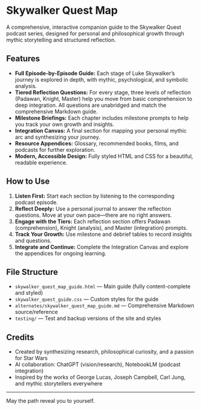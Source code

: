 # Skywalker Quest Map

A comprehensive, interactive companion guide to the Skywalker Quest podcast series, designed for personal and philosophical growth through mythic storytelling and structured reflection.

## Features
- **Full Episode-by-Episode Guide:** Each stage of Luke Skywalker’s journey is explored in depth, with mythic, psychological, and symbolic analysis.
- **Tiered Reflection Questions:** For every stage, three levels of reflection (Padawan, Knight, Master) help you move from basic comprehension to deep integration. All questions are unabridged and match the comprehensive Markdown guide.
- **Milestone Briefings:** Each chapter includes milestone prompts to help you track your own growth and insights.
- **Integration Canvas:** A final section for mapping your personal mythic arc and synthesizing your journey.
- **Resource Appendices:** Glossary, recommended books, films, and podcasts for further exploration.
- **Modern, Accessible Design:** Fully styled HTML and CSS for a beautiful, readable experience.

## How to Use
1. **Listen First:** Start each section by listening to the corresponding podcast episode.
2. **Reflect Deeply:** Use a personal journal to answer the reflection questions. Move at your own pace—there are no right answers.
3. **Engage with the Tiers:** Each reflection section offers Padawan (comprehension), Knight (analysis), and Master (integration) prompts.
4. **Track Your Growth:** Use milestone and debrief tables to record insights and questions.
5. **Integrate and Continue:** Complete the Integration Canvas and explore the appendices for ongoing learning.

## File Structure
- `skywalker_quest_map_guide.html` — Main guide (fully content-complete and styled)
- `skywalker_quest_guide.css` — Custom styles for the guide
- `alternates/skywalker_quest_map_guide.md` — Comprehensive Markdown source/reference
- `testing/` — Test and backup versions of the site and styles

## Credits
- Created by synthesizing research, philosophical curiosity, and a passion for Star Wars
- AI collaboration: ChatGPT (vision/research), NotebookLM (podcast integration)
- Inspired by the works of George Lucas, Joseph Campbell, Carl Jung, and mythic storytellers everywhere

---
May the path reveal you to yourself.
